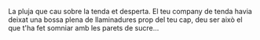 La pluja que cau sobre la tenda et desperta. 
El teu company de tenda havia deixat una bossa plena de llaminadures 
prop del teu cap, deu ser això el que t'ha fet somniar amb les parets de sucre...